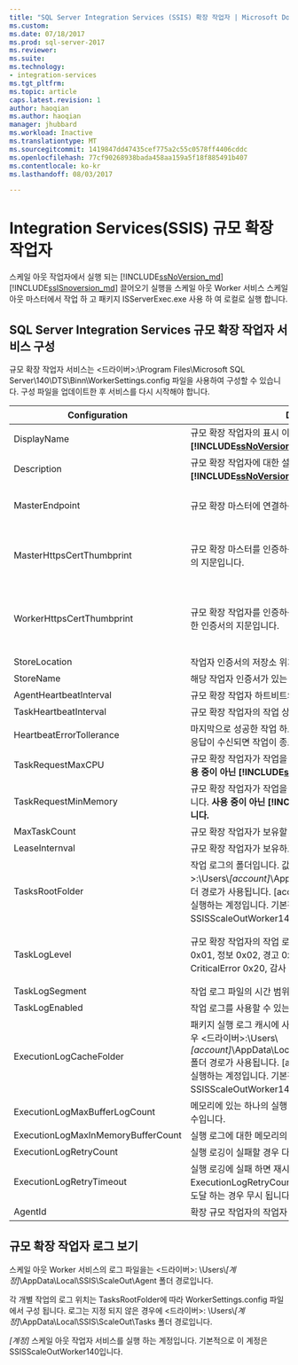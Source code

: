 ```yaml
---
title: "SQL Server Integration Services (SSIS) 확장 작업자 | Microsoft Docs"
ms.custom: 
ms.date: 07/18/2017
ms.prod: sql-server-2017
ms.reviewer: 
ms.suite: 
ms.technology:
- integration-services
ms.tgt_pltfrm: 
ms.topic: article
caps.latest.revision: 1
author: haoqian
ms.author: haoqian
manager: jhubbard
ms.workload: Inactive
ms.translationtype: MT
ms.sourcegitcommit: 1419847dd47435cef775a2c55c0578ff4406cddc
ms.openlocfilehash: 77cf90268938bada458aa159a5f18f885491b407
ms.contentlocale: ko-kr
ms.lasthandoff: 08/03/2017

---
```

# <a name="integration-services-ssis-scale-out-worker"></a>Integration Services(SSIS) 규모 확장 작업자

스케일 아웃 작업자에서 실행 되는 [!INCLUDE[ssNoVersion_md](../../includes/ssnoversion-md.md)] [!INCLUDE[ssISnoversion_md](../../includes/ssisnoversion-md.md)] 끌어오기 실행을 스케일 아웃 Worker 서비스 스케일 아웃 마스터에서 작업 하 고 패키지 ISServerExec.exe 사용 하 여 로컬로 실행 합니다.

## <a name="configure-sql-server-integration-services-scale-out-worker-service"></a>SQL Server Integration Services 규모 확장 작업자 서비스 구성
규모 확장 작업자 서비스는 \<드라이버\>:\Program Files\Microsoft SQL Server\140\DTS\Binn\WorkerSettings.config 파일을 사용하여 구성할 수 있습니다. 구성 파일을 업데이트한 후 서비스를 다시 시작해야 합니다.

Configuration  |Description  |기본값  
---------|---------|---------
DisplayName|규모 확장 작업자의 표시 이름입니다. **사용 중이 아닌 [!INCLUDE[ssNoVersion_md](../../includes/ssnoversion-md.md)] 2017 합니다.**|컴퓨터 이름         
Description|규모 확장 작업자에 대한 설명입니다. **사용 중이 아닌 [!INCLUDE[ssNoVersion_md](../../includes/ssnoversion-md.md)] 2017 합니다.**|비어 있음         
MasterEndpoint|규모 확장 마스터에 연결하는 끝점입니다.|규모 확장 작업자 설치 중에 설정된 끝점         
MasterHttpsCertThumbprint|규모 확장 마스터를 인증하는 데 사용되는 클라이언트 SSL 인증서의 지문입니다.|규모 확장 작업자 설치 중에 지정된 클라이언트 인증서의 지문          
WorkerHttpsCertThumbprint|규모 확장 작업자를 인증하는 데 사용되는 규모 확장 마스터에 대한 인증서의 지문입니다.|규모 확장 작업자 설치 중에 자동으로 생성되고 설치되는 인증서의 지문          
StoreLocation|작업자 인증서의 저장소 위치입니다.|LocalMachine       
StoreName|해당 작업자 인증서가 있는 저장소 이름입니다.|My         
AgentHeartbeatInterval|규모 확장 작업자 하트비트의 간격입니다.|00:01:00         
TaskHeartbeatInterval|규모 확장 작업자의 작업 상태 보고 간격입니다.|00:00:10         
HeartbeatErrorTollerance|마지막으로 성공한 작업 하트비트의 이 기간 이후 하트비트의 오류 응답이 수신되면 작업이 종료됩니다.|00:10:00      
TaskRequestMaxCPU|규모 확장 작업자가 작업을 요청할 수 있는 CPU의 상한입니다. **사용 중이 아닌 [!INCLUDE[ssNoVersion_md](../../includes/ssnoversion-md.md)] 2017 합니다.**|70.0         
TaskRequestMinMemory|규모 확장 작업자가 작업을 요청할 수 있는 메모리의 하한(MB)입니다. **사용 중이 아닌 [!INCLUDE[ssNoVersion_md](../../includes/ssnoversion-md.md)] 2017 합니다.**|100.0         
MaxTaskCount|규모 확장 작업자가 보유할 수 있는 최대 작업 수입니다.|10         
LeaseInternval|규모 확장 작업자가 보유하고 있는 작업의 임대 간격입니다.|00:01:00         
TasksRootFolder|작업 로그의 폴더입니다. 값이 비어 있는 경우 \<드라이버\>:\Users\\*[account]*\AppData\Local\SSIS\Cluster\Tasks 폴더 경로가 사용됩니다. [account]는 규모 확장 작업자 서비스를 실행하는 계정입니다. 기본적으로 이 계정은 SSISScaleOutWorker140입니다.|비어 있음         
TaskLogLevel|규모 확장 작업자의 작업 로그 수준입니다. (자세한 정보 표시 0x01, 정보 0x02, 경고 0x04, 오류 0x08, 진행률 0x10, CriticalError 0x20, 감사 0x40)|126(정보,경고,오류,진행률,CriticalError,감사)     
TaskLogSegment|작업 로그 파일의 시간 범위입니다.|00:00:00         
TaskLogEnabled|작업 로그를 사용할 수 있는지 여부를 지정합니다.|true         
ExecutionLogCacheFolder|패키지 실행 로그 캐시에 사용되는 폴더입니다. 값이 비어 있는 경우 \<드라이버\>:\Users\\*[account]*\AppData\Local\SSIS\Cluster\Agent\ELogCache 폴더 경로가 사용됩니다. [account]는 규모 확장 작업자 서비스를 실행하는 계정입니다. 기본적으로 이 계정은 SSISScaleOutWorker140입니다.|비어 있음         
ExecutionLogMaxBufferLogCount|메모리에 있는 하나의 실행 로그 버퍼에서 캐시된 최대 실행 로그 수입니다.|10000        
ExecutionLogMaxInMemoryBufferCount|실행 로그에 대한 메모리의 최대 실행 로그 버퍼 수입니다.|10         
ExecutionLogRetryCount|실행 로깅이 실패할 경우 다시 시도 횟수입니다.|3
ExecutionLogRetryTimeout|실행 로깅에 실패 하면 재시도 제한 합니다. ExecutionLogRetryCount은 ExecutionLogRetryTimeout에 도달 하는 경우 무시 됩니다.|7.00:00:00 (7 일)        
AgentId|확장 규모 작업자의 작업자 에이전트 ID입니다.|자동으로 생성됨        

## <a name="view-scale-out-worker-log"></a>규모 확장 작업자 로그 보기
스케일 아웃 Worker 서비스의 로그 파일을는 \<드라이버\>: \Users\\*[계정]*\AppData\Local\SSIS\ScaleOut\Agent 폴더 경로입니다.

각 개별 작업의 로그 위치는 TasksRootFolder에 따라 WorkerSettings.config 파일에서 구성 됩니다. 로그는 지정 되지 않은 경우에 \<드라이버\>: \Users\\*[계정]*\AppData\Local\SSIS\ScaleOut\Tasks 폴더 경로입니다. 

*[계정]* 스케일 아웃 작업자 서비스를 실행 하는 계정입니다. 기본적으로 이 계정은 SSISScaleOutWorker140입니다.

